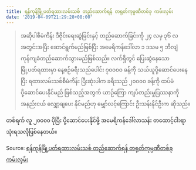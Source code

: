 ```yaml
---
title: ရန်ကုန်မြို့ပတ်ရထားလမ်းသစ် တည်ဆောက်ရန် တရုတ်ကုမ္ပဏီတစ်ခု ကမ်းလှမ်း
date: '2019-04-09T21:29:28+08:00'
---
```

> အဆိုပါစီမံကိန်း ဒီဇိုင်းရေးဆွဲခြင်းနှင့် တည်ဆောက်ခြင်းကို ၂၄ လမှ ၃၆ လအတွင်းအပြီး ဆောင်ရွက်မည်ဖြစ်ပြီး အမေရိကန်ဒေါ်လာ ၁ ဒသမ ၅ ဘီလျံ ကုန်ကျခံတည်ဆောက်သွားမည်ဖြစ်သည်။ လက်ရှိတွင် ပြေးဆွဲနေသော မြို့ပတ်ရထားမှာ နေ့စဉ်ခရီးသည်ပေါင်း ၇၀ဝ၀ဝ ခန့်ကို သယ်ယူပို့ဆောင်ပေးနေပြီး ရထားလမ်းသစ်စီမံကိန်း ပြီးဆုံးပါက ခရီးသည် ၂၀ဝ၀ဝ ခန့်ကို ထပ်မံပို့ဆောင်ပေးနိုင်မည် ဖြစ်သည့်အတွက် ယာဉ်ကြော ကျပ်တည်းမှုပြဿနာကို အနည်းငယ် လျှော့ချပေး နိုင်မည်ဟု မျှော်လင့်ကြောင်း ဦးသန်းနိုင်ဦးက ဆိုသည်။

တစ်ရက် လူ ၂၀၀၀၀ ပိုပြီး ပို့ဆောင်ပေးနိုင်ဖို့ အမေရိကန်ဒေါ်လာသန်း တထောင့်ငါးရာ သုံးရသလိုဖြစ်နေတယ်။

Source: [ရန်ကုန်မြို့ပတ်ရထားလမ်းသစ် တည်ဆောက်ရန် တရုတ်ကုမ္ပဏီတစ်ခု ကမ်းလှမ်း](https://myanmar.mmtimes.com/news/120254.html)
